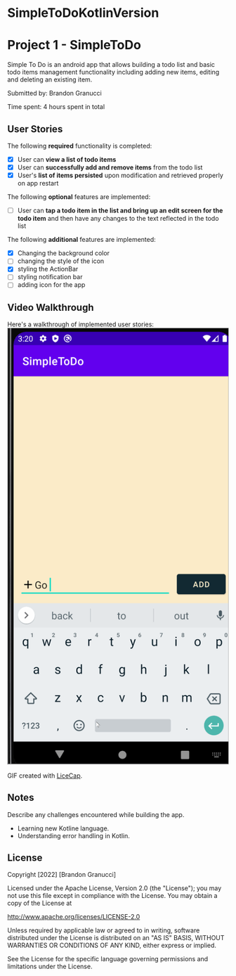 # SimpleToDoKotlinVersion
# Project 1 - SimpleToDo
Simple To Do is an android app that allows building a todo list 
and basic todo items management functionality including adding new items, 
editing and deleting an existing item.

Submitted by: Brandon Granucci

Time spent: 4 hours spent in total
## User Stories
The following **required** functionality is completed:
* [X] User can **view a list of todo items**
* [X] User can **successfully add and remove items** from the todo list
* [X] User's **list of items persisted** upon modification and retrieved properly on app restart

The following **optional** features are implemented:
* [ ] User can **tap a todo item in the list and bring up an edit screen for the todo item** and then have any changes to the text reflected in the todo list

The following **additional** features are implemented:
* [X] Changing the background color
* [ ] changing the style of the icon
* [X] styling the ActionBar
* [ ] styling notification bar
* [ ] adding icon for the app
## Video Walkthrough
Here's a walkthrough of implemented user stories:
<img src='showcase.gif' title='Video Walkthrough' width='' alt='Video Walkthrough' />

GIF created with [LiceCap](http://www.cockos.com/licecap/).
## Notes
Describe any challenges encountered while building the app.
* Learning new Kotline language.
* Understanding error handling in Kotlin. 
## License
Copyright [2022] [Brandon Granucci]

Licensed under the Apache License, Version 2.0 (the "License");
you may not use this file except in compliance with the License.
You may obtain a copy of the License at

http://www.apache.org/licenses/LICENSE-2.0

Unless required by applicable law or agreed to in writing, software
distributed under the License is distributed on an "AS IS" BASIS,
WITHOUT WARRANTIES OR CONDITIONS OF ANY KIND, either express or 
implied.

See the License for the specific language governing permissions and
limitations under the License.
